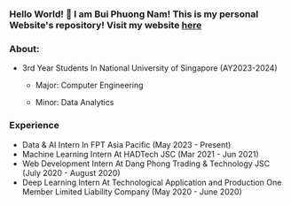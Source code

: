 ### Hello World! 👋  I am Bui Phuong Nam! This is my personal Website's repository! Visit my website [here](https://arsdorint.is-a.dev/)

### About:
  
  - 3rd Year Students In National University of Singapore (AY2023-2024)
    
    + Major: Computer Engineering
    
    + Minor: Data Analytics

### Experience
 - Data & AI Intern In FPT Asia Pacific (May 2023 - Present)
 - Machine Learning Intern At HADTech JSC (Mar 2021 - Jun 2021)
 - Web Development Intern At Dang Phong Trading & Technology JSC (July 2020 - August 2020)
 - Deep Learning Intern At Technological Application and Production One Member Limited Liability Company (May 2020 - June 2020)
